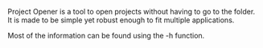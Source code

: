 Project Opener is a tool to open projects without having to go to the folder. 
It is made to be simple yet robust enough to fit multiple applications.

Most of the information can be found using the -h function.